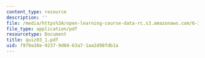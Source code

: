 ```yaml
---
content_type: resource
description: ''
file: /media/https%3A/open-learning-course-data-rc.s3.amazonaws.com/6-374-analysis-and-design-of-digital-integrated-circuits-fall-2003/7979a38e92379d0463a71aa2d98fdb1a_quiz03_1.pdf
file_type: application/pdf
resourcetype: Document
title: quiz03_1.pdf
uid: 7979a38e-9237-9d04-63a7-1aa2d98fdb1a
---
```

